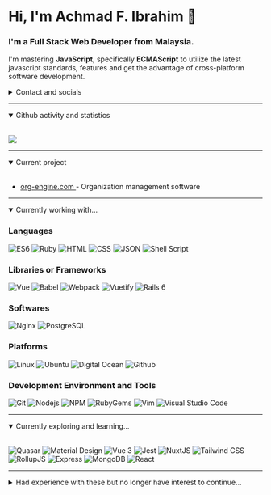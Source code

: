 # Hi, I'm Achmad F. Ibrahim 👋

### I'm a Full Stack Web Developer from Malaysia.

I'm mastering __JavaScript__, specifically __ECMAScript__ to utilize the latest
javascript standards, features and get the advantage of cross-platform
software development.

<details>
  <summary>Contact and socials</summary>
  <br>
  <p>
    <a href="mailto:acfatah@gmail.com" target="_blank">
      <img src="https://img.shields.io/badge/Email-D14836?style=for-the-badge&logo=Gmail&logoColor=white" />
    </a>
    <a href="https://twitter.com/acfatah" target="_blank">
      <img src="https://img.shields.io/badge/TWITTER-1DA1F2?style=for-the-badge&logo=twitter&logoColor=white" />
    </a>
  </p>
</details>

---

<details open>
  <summary>Github activity and statistics</summary>
  <br>
  <p>
    <img src="https://github-readme-stats.vercel.app/api?username=acfatah&count_private=true&show_icons=true&hide=contribs&include_all_commits=true" />
  </p>
</details>

---

<details open>
  <summary>Current project</summary>
  <br>
  <ul>
    <li>
      <a href="https://www.org-engine.com" target="_blank">
        org-engine.com
      </a> - Organization management software
    </li>
  </ul>
</details>

---

<details open>
  <summary>Currently working with...</summary>

  <h3>Languages</h3>
  <p>
    <img alt="ES6" src="https://img.shields.io/badge/es6-323330?style=for-the-badge&logo=javascript&logoColor=F7DF1E" />
    <img alt="Ruby" src="https://img.shields.io/badge/ruby-CC342D?style=for-the-badge&logo=ruby&logoColor=white" />
    <img alt="HTML" src="https://img.shields.io/badge/HTML-E34F26?style=for-the-badge&logo=html5&logoColor=white" />
    <img alt="CSS" src="https://img.shields.io/badge/CSS-1572B6?style=for-the-badge&logo=css3&logoColor=white" />
    <img alt="JSON" src="https://img.shields.io/badge/JSON-000000?style=for-the-badge&logo=json&logoColor=white" />
    <img alt="Shell Script" src="https://img.shields.io/badge/shell_script-121011?style=for-the-badge&logo=gnu-bash&logoColor=white" />
  </p>

  <h3>Libraries or Frameworks</h3>
  <p>
    <img alt="Vue" src="https://img.shields.io/badge/Vue-4FC08D?style=for-the-badge&logo=vuedotjs&logoColor=white" />
    <img alt="Babel" src="https://img.shields.io/badge/Babel-F9DC3e?style=for-the-badge&logo=babel&logoColor=black" />
    <img alt="Webpack" src="https://img.shields.io/badge/Webpack-8DD6F9?style=for-the-badge&logo=webpack&logoColor=black" />
    <img alt="Vuetify" src="https://img.shields.io/badge/Vuetify-1867C0?style=for-the-badge&logo=vuetify&logoColor=white" />
    <img alt="Rails 6" src="https://img.shields.io/badge/Rails_6-CC0000?style=for-the-badge&logo=rubyonrails" />
  </p>

  <h3>Softwares</h3>
  <p>
    <img alt="Nginx" src="https://img.shields.io/badge/Nginx-009639?style=for-the-badge&logo=nginx&logoColor=white" />
    <img alt="PostgreSQL" src="https://img.shields.io/badge/PostgreSQL-336791?style=for-the-badge&logo=PostgreSQL&logoColor=white" />
  </p>

  <h3>Platforms</h3>
  <p>
    <img alt="Linux" src="https://img.shields.io/badge/Linux-FCC624?style=for-the-badge&logo=linux&logoColor=black" />
    <img alt="Ubuntu" src="https://img.shields.io/badge/Ubuntu-E95420?style=for-the-badge&logo=ubuntu&logoColor=white" />
    <img alt="Digital Ocean" src="https://img.shields.io/badge/Digital_Ocean-0167ff?style=for-the-badge&logo=digitalOcean&logoColor=white" />
    <img alt="Github" src="https://img.shields.io/badge/GitHub-181717?style=for-the-badge&logo=GitHub&logoColor=white" />
  </p>

  <h3>Development Environment and Tools</h3>
  <p>
    <img alt="Git" src="https://img.shields.io/badge/Git-F05033?style=for-the-badge&logo=git&logoColor=white" />
    <img alt="Nodejs" src="https://img.shields.io/badge/Nodejs-43853D?style=for-the-badge&logo=nodedotjs&logoColor=white" />
    <img alt="NPM" src="https://img.shields.io/badge/NPM-CB3837?style=for-the-badge&logo=NPM&logoColor=white" />
    <img alt="RubyGems" src="https://img.shields.io/badge/RubyGems-CC342D?style=for-the-badge&logo=rubygems&logoColor=white" />
    <img alt="Vim" src="https://img.shields.io/badge/Vim-019733?style=for-the-badge&logo=vim&logoColor=white" />
    <img alt="Visual Studio Code" src="https://img.shields.io/badge/Visual_Studio_Code-007ACC?style=for-the-badge&logo=visualstudiocode&logoColor=white" />
  </p>
</details>

---

<details open>
  <summary>Currently exploring and learning...</summary>
  <br>
  <p>
    <img alt="Quasar" src="https://img.shields.io/badge/Quasar-1976D2?style=for-the-badge&logo=quasar&logoColor=white" />
    <img alt="Material Design" src="https://img.shields.io/badge/Material_Design-757575?style=for-the-badge&logo=materialdesign&logoColor=white" />
    <img alt="Vue 3" src="https://img.shields.io/badge/Vue_3-4FC08D?style=for-the-badge&logo=vuedotjs&logoColor=white" />
    <img alt="Jest" src="https://img.shields.io/badge/Jest-C21325?style=for-the-badge&logo=jest&logoColor=white" />
    <img alt="NuxtJS" src="https://img.shields.io/badge/NuxtJS-00C58E?style=for-the-badge&logo=nuxtdotjs&logoColor=white" />
    <img alt="Tailwind CSS" src="https://img.shields.io/badge/Tailwind_CSS-38B2AC?style=for-the-badge&logo=tailwindcss&logoColor=white" />
    <img alt="RollupJS" src="https://img.shields.io/badge/RollupJs-EC4A3F?style=for-the-badge&logo=rollupdotjs&logoColor=white" />
    <img alt="Express" src="https://img.shields.io/badge/Express-000000?style=for-the-badge&logo=express&logoColor=white" />
    <img alt="MongoDB" src="https://img.shields.io/badge/MongoDB-47A248?style=for-the-badge&logo=mongodb&logoColor=white" />
    <img alt="React" src="https://img.shields.io/badge/React-20232a?style=for-the-badge&logo=react&logoColor=61DAFB" />
  </p>
</details>

---

<details>
  <summary>Had experience with these but no longer have interest to continue...</summary>
  <br>
  <p>
    <img alt="PHP" src="https://img.shields.io/badge/PHP-777BB4?style=for-the-badge&logo=php&logoColor=white" />
    <img alt="JQuery" src="https://img.shields.io/badge/JQuery-0769AD?style=for-the-badge&logo=jquery&logoColor=white" />
    <img alt="Bootstrap" src="https://img.shields.io/badge/Bootstrap-7952B3?style=for-the-badge&logo=bootstrap&logoColor=white" />
    <img alt="Symfony" src="https://img.shields.io/badge/Symfony-000000?style=for-the-badge&logo=symfony&logoColor=white" />
    <img alt="Laravel" src="https://img.shields.io/badge/Laravel-FF2D20?style=for-the-badge&logo=laravel&logoColor=white" />
    <img alt="Wordpress" src="https://img.shields.io/badge/Wordpress-21759B?style=for-the-badge&logo=wordpress&logoColor=white" />
  </p>
</details>

<!--
**acfatah/acfatah** is a ✨ _special_ ✨ repository because its `README.md` (this file) appears on your GitHub profile.

Here are some ideas to get you started:

- 🔭 I’m currently working on ...
- 🌱 I’m currently learning ...
- 👯 I’m looking to collaborate on ...
- 🤔 I’m looking for help with ...
- 💬 Ask me about ...
- 📫 How to reach me: ...
- 😄 Pronouns: ...
- ⚡ Fun fact: ...
-->
